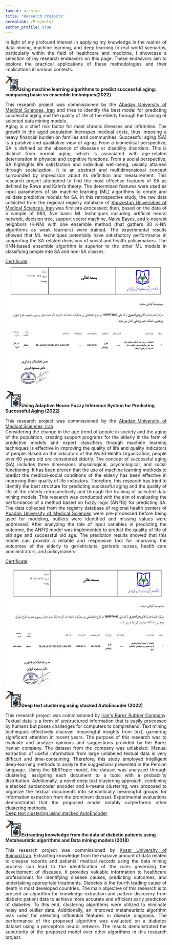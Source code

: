 ```yaml
---
layout: archive
title: "Research Projects"
permalink: /Projects/
author_profile: true
---
```

<p align="justify"> In light of my profound interest in applying my knowledge in the realms of data mining, machine learning, and deep learning to real-world scenarios, particularly within the field of healthcare and medicine, I showcase a selection of my research endeavors on this page. These endeavors aim to explore the practical applications of these methodologies and their implications in various contexts.</p>

<img src='/images/R.png' width="40" height="45" >**Using machine learning algorithms to predict successful aging: comparing basic vs ensemble techniques(2022)**
<p align="justify"> This research project was commissioned by the <a href="https://abadanums.ac.ir/">Abadan University of Medical Sciences, Iran</a> and tries to identify the best model for predicting successful aging and the quality of life of the elderly through the training of selected data mining models.<br>
Aging is a chief risk factor for most chronic illnesses and infirmities. The growth in the aged population increases medical costs, thus imposing a heavy financial burden on families and communities. Successful aging (SA) is a positive and qualitative view of aging. From a biomedical perspective, SA is defined as the absence of diseases or disability disorders. This is distinct from normal aging, which is associated with age-related deterioration in physical and cognitive functions. From a social perspective, SA highlights life satisfaction and individual well-being, usually attained through socialization. It is an abstract and multidimensional concept surrounded by imprecision about its definition and measurement. This research project attempted to find the most effective features of SA as defined by Rowe and Kahn’s theory. The determined features were used as input parameters of six machine learning (ML) algorithms to create and validate predictive models for SA. In this retrospective study, the raw data collected from the regional registry database of <a href="http://www.ajums.ac.ir/">Khuzestan Universities of Medical Sciences, Iran</a> was first pre-processed; then, based on the data of a sample of 983, five basic ML techniques including artificial neural network, decision tree, support vector machine, Naive Bayes, and k-nearest neighbors (K-NN) with one ensemble method (that gathers 30 K-NN algorithms as weak learners) were trained. The experimental results showed that ML techniques potentially have satisfactory performance in supporting the SA-related decisions of social and health policymakers. The KNN-based ensemble algorithm is superior to the other ML models in classifying people into SA and non-SA classes.</p>

[Certificate](https://ris.abadanums.ac.ir/teammate?xyz=MQXiCTO6H67-ojKg_VWnvpEV4hhxIlo_Hpr2Coyp_gQCTBiQy1neFyTaTAxn6zm0uk2UOXchl9V8zdb3NMcUVqgOLChYt68Mg2wU-PX5J1QXyZ)
<br/><img src='/images/RP2.JPG' width="550" height="380">

<img src='/images/R.png' width="50" height="50" >**Using Adaptive Neuro-Fuzzy Inference System for Predicting Successful Aging (2022)**
<p align="justify"> This research project was commissioned by the <a href="https://abadanums.ac.ir/">Abadan University of Medical Sciences, Iran</a>.<br>
Considering the change in the age trend of people in society and the aging of the population, creating support programs for the elderly in the form of predictive models and expert classifiers through machine learning techniques is effective in improving the quality of life and quality indicators of people. Based on the indicators of the World Health Organization, people over 60 years old are considered elderly. The concept of successful aging (SA) includes three dimensions physiological, psychological, and social functioning. It has been proven that the use of machine learning methods to predict the medical-social conditions of the elderly has been effective in improving their quality of life indicators. Therefore, this research has tried to identify the best structure for predicting successful aging and the quality of life of the elderly retrospectively and through the training of selected data mining models. This research was conducted with the aim of evaluating the performance of a method based on fuzzy logic (ANFIS) for predicting SA. The data collected from the registry database of regional health centers of <a href="https://abadanums.ac.ir/">Abadan University of Medical Sciences</a> were pre-processed before being used for modeling, outliers were identified and missing values were addressed. After analyzing the role of input variables in predicting the outcome, the ANFIS model was implemented to predict the quality of life of old age and successful old age. The prediction results showed that this model can provide a reliable and responsive tool for improving the outcomes of the elderly to geriatricians, geriatric nurses, health care administrators, and policymakers.</p>
  
[Certificate](https://ris.abadanums.ac.ir/teammate?xyz=MQXiCTO6H67-ojKg_VWnvpEV4hhxIlo_Hpr2Coyp_gQCTBiQy1neFyTaTAxn6zm0uk2UOXchl9V8zdb3NMcUVqgOLChYt68Mg2wU-PX5J1QXyZ)
<br/><img src='/images/RP1.JPG' width="550" height="380">

<img src='/images/R.png' width="50" height="50" >**Deep text clustering using stacked AutoEncoder (2022)**
<p align="justify"> This research project was commissioned by <a href="https://barez.org/"> Iran's Barez Rubber Company</a>. Textual data is a form of unstructured information that is easily processed by humans but poses challenges for computers to comprehend. Text mining techniques effectively discover meaningful insights from text, garnering significant attention in recent years. The purpose of this research was to evaluate and analyze opinions and suggestions provided by the Barez Iranian company. The dataset from the company was unlabeled. Manual extraction of useful information from large unlabeled textual data is very difficult and time-consuming. Therefore, this study employed intelligent deep-learning methods to analyze the suggestions presented in the Persian language. Using the BERTopic model, the dataset was analyzed through clustering, assigning each document to a topic with a probability distribution. Additionally, a novel deep text clustering approach, combining a stacked autoencoder encoder and k-means clustering, was proposed to organize the textual documents into semantically meaningful groups for information extraction from the prominent dataset. Experimental evaluations demonstrated that the proposed model notably outperforms other clustering methods.<br>
  <a href="https://dl.acm.org/doi/10.1007/s11042-022-12155-0">Deep text clustering using stacked AutoEncoder</a></p>

<img src='/images/R.png' width="50" height="50" >**Extracting knowledge from the data of diabetic patients using Metaheuristic algorithms and Data mining models (2018)**
<p align="justify"> This research project was commissioned by <a href="https://kub.ac.ir/"> Kosar University of Bojnord,Iran</a>. Extracting knowledge from the massive amount of data related to disease records and patients' medical records using the data mining process can lead to the identification of the rules governing the development of diseases. It provides valuable information to healthcare professionals for identifying disease causes, predicting outcomes, and undertaking appropriate treatments. Diabetes is the fourth leading cause of death in most developed countries. The main objective of this research is to present an algorithm for knowledge extraction and pattern discovery from diabetic patient data to achieve more accurate and efficient early prediction of diabetes. To this end, clustering algorithms were utilized to eliminate noisy and outlier data. Additionally, an improved metaheuristic algorithm was used for selecting influential features in disease diagnosis. The performance of the proposed algorithm was evaluated on a diabetes dataset using a perceptron neural network. The results demonstrated the superiority of the proposed model over other algorithms in this research project.</p>
